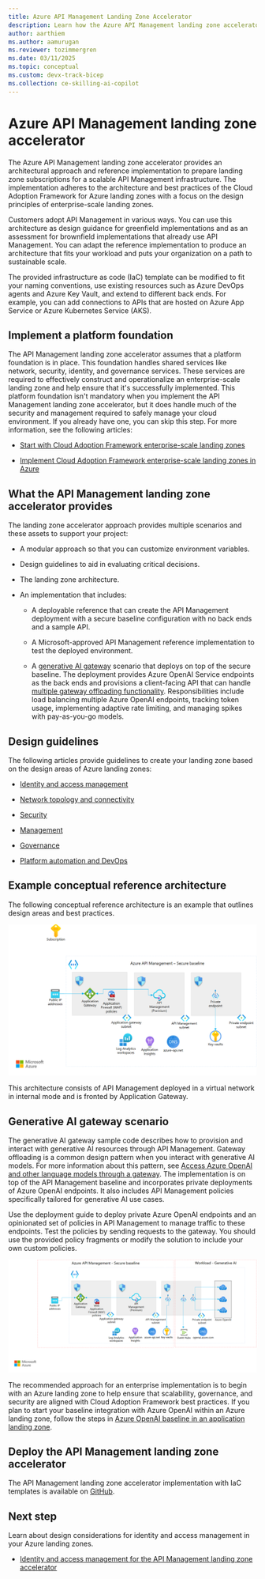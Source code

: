 ```yaml
---
title: Azure API Management Landing Zone Accelerator
description: Learn how the Azure API Management landing zone accelerator, which is an open-source collection of Bicep templates, can help you deploy an environment capable of hosting API Management.
author: aarthiem
ms.author: aamurugan
ms.reviewer: tozimmergren
ms.date: 03/11/2025
ms.topic: conceptual
ms.custom: devx-track-bicep
ms.collection: ce-skilling-ai-copilot
---
```


# Azure API Management landing zone accelerator

The Azure API Management landing zone accelerator provides an architectural approach and reference implementation to prepare landing zone subscriptions for a scalable API Management infrastructure. The implementation adheres to the architecture and best practices of the Cloud Adoption Framework for Azure landing zones with a focus on the design principles of enterprise-scale landing zones.

Customers adopt API Management in various ways. You can use this architecture as design guidance for greenfield implementations and as an assessment for brownfield implementations that already use API Management. You can adapt the reference implementation to produce an architecture that fits your workload and puts your organization on a path to sustainable scale.

The provided infrastructure as code (IaC) template can be modified to fit your naming conventions, use existing resources such as Azure DevOps agents and Azure Key Vault, and extend to different back ends. For example, you can add connections to APIs that are hosted on Azure App Service or Azure Kubernetes Service (AKS).

## Implement a platform foundation

The API Management landing zone accelerator assumes that a platform foundation is in place. This foundation handles shared services like network, security, identity, and governance services. These services are required to effectively construct and operationalize an enterprise-scale landing zone and help ensure that it's successfully implemented. This platform foundation isn't mandatory when you implement the API Management landing zone accelerator, but it does handle much of the security and management required to safely manage your cloud environment. If you already have one, you can skip this step. For more information, see the following articles:

- [Start with Cloud Adoption Framework enterprise-scale landing zones](../../../ready/enterprise-scale/index.md)

- [Implement Cloud Adoption Framework enterprise-scale landing zones in Azure](../../../ready/enterprise-scale/implementation.md)

## What the API Management landing zone accelerator provides

The landing zone accelerator approach provides multiple scenarios and these assets to support your project:

- A modular approach so that you can customize environment variables.

- Design guidelines to aid in evaluating critical decisions.

- The landing zone architecture.

- An implementation that includes:

  - A deployable reference that can create the API Management deployment with a secure baseline configuration with no back ends and a sample API.
  
  - A Microsoft-approved API Management reference implementation to test the deployed environment.
  
  - A [generative AI gateway](/azure/architecture/ai-ml/guide/azure-openai-gateway-guide) scenario that deploys on top of the secure baseline. The deployment provides Azure OpenAI Service endpoints as the back ends and provisions a client-facing API that can handle [multiple gateway offloading functionality](https://github.com/Azure/apim-landing-zone-accelerator/blob/main/scenarios/workload-genai/README.md#scenarios-handled-by-this-accelerator). Responsibilities include load balancing multiple Azure OpenAI endpoints, tracking token usage, implementing adaptive rate limiting, and managing spikes with pay-as-you-go models.

## Design guidelines

The following articles provide guidelines to create your landing zone based on the design areas of Azure landing zones:

- [Identity and access management](./identity-and-access-management.md)

- [Network topology and connectivity](./network-topology-and-connectivity.md)

- [Security](./security.md)

- [Management](./management.md)

- [Governance](./governance.md)

- [Platform automation and DevOps](./platform-automation-and-devops.md)

## Example conceptual reference architecture

The following conceptual reference architecture is an example that outlines design areas and best practices.

[![Diagram that shows the API Management landing zone accelerator architecture.](./media/landing-zone-accelerator/api-management-secure-baseline.png)](./media/landing-zone-accelerator/api-management-secure-baseline.png#lightbox)

This architecture consists of API Management deployed in a virtual network in internal mode and is fronted by Application Gateway.

## Generative AI gateway scenario

The generative AI gateway sample code describes how to provision and interact with generative AI resources through API Management. Gateway offloading is a common design pattern when you interact with generative AI models. For more information about this pattern, see [Access Azure OpenAI and other language models through a gateway](/azure/architecture/ai-ml/guide/azure-openai-gateway-guide). The implementation is on top of the API Management baseline and incorporates private deployments of Azure OpenAI endpoints. It also includes API Management policies specifically tailored for generative AI use cases.

Use the deployment guide to deploy private Azure OpenAI endpoints and an opinionated set of policies in API Management to manage traffic to these endpoints. Test the policies by sending requests to the gateway. You should use the provided policy fragments or modify the solution to include your own custom policies.

[![Diagram that shows generative AI resources governance through API Management.](./media/landing-zone-accelerator/api-management-workload-ai.png)](./media/landing-zone-accelerator/api-management-workload-ai.png#lightbox)

The recommended approach for an enterprise implementation is to begin with an Azure landing zone to help ensure that scalability, governance, and security are aligned with Cloud Adoption Framework best practices. If you plan to start your baseline integration with Azure OpenAI within an Azure landing zone, follow the steps in [Azure OpenAI baseline in an application landing zone](/azure/architecture/ai-ml/architecture/azure-openai-baseline-landing-zone).

## Deploy the API Management landing zone accelerator

The API Management landing zone accelerator implementation with IaC templates is available on [GitHub](https://github.com/Azure/apim-landing-zone-accelerator).

## Next step

Learn about design considerations for identity and access management in your Azure landing zones.

- [Identity and access management for the API Management landing zone accelerator](./identity-and-access-management.md)
